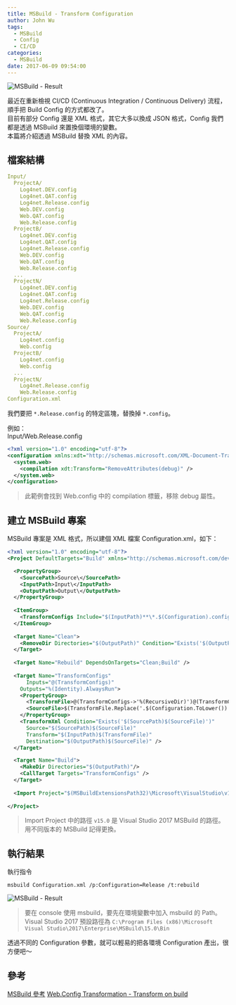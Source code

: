 ```yaml
---
title: MSBuild - Transform Configuration
author: John Wu
tags:
  - MSBuild
  - Config
  - CI/CD
categories:
  - MSBuild
date: 2017-06-09 09:54:00
---
```

![MSBuild - Result](/images/pasted-186.png)

最近在重新檢視 CI/CD (Continuous Integration / Continuous Delivery) 流程，順手把 Build Config 的方式都改了。  
目前有部分 Config 還是 XML 格式，其它大多以換成 JSON 格式，Config 我們都是透過 MSBuild 來置換個環境的變數。  
本篇將介紹透過 MSBuild 替換 XML 的內容。  

<!-- more -->

## 檔案結構

```yml
Input/
  ProjectA/
    Log4net.DEV.config
    Log4net.QAT.config
    Log4net.Release.config
    Web.DEV.config
    Web.QAT.config
    Web.Release.config
  ProjectB/
    Log4net.DEV.config
    Log4net.QAT.config
    Log4net.Release.config
    Web.DEV.config
    Web.QAT.config
    Web.Release.config
  ...
  ProjectN/
    Log4net.DEV.config
    Log4net.QAT.config
    Log4net.Release.config
    Web.DEV.config
    Web.QAT.config
    Web.Release.config
Source/
  ProjectA/
    Log4net.config
    Web.config
  ProjectB/
    Log4net.config
    Web.config
  ...
  ProjectN/
    Log4net.Release.config
    Web.Release.config
Configuration.xml
```

我們要把 `*.Release.config` 的特定區塊，替換掉 `*.config`。  

例如：  
Input/Web.Release.config
```xml
<?xml version="1.0" encoding="utf-8"?>
<configuration xmlns:xdt="http://schemas.microsoft.com/XML-Document-Transform">
  <system.web>
    <compilation xdt:Transform="RemoveAttributes(debug)" />
  </system.web>
</configuration>
```
> 此範例會找到 Web.config 中的 compilation 標籤，移除 debug 屬性。

## 建立 MSBuild 專案

MSBuild 專案是 XML 格式，所以建個 XML 檔案 Configuration.xml，如下：
```xml
<?xml version="1.0" encoding="utf-8"?>
<Project DefaultTargets="Build" xmlns="http://schemas.microsoft.com/developer/msbuild/2003">

  <PropertyGroup>
    <SourcePath>Source\</SourcePath>
    <InputPath>Input\</InputPath>
    <OutputPath>Output\</OutputPath>
  </PropertyGroup>
  
  <ItemGroup>
    <TransformConfigs Include="$(InputPath)**\*.$(Configuration).config" />
  </ItemGroup>
  
  <Target Name="Clean">
    <RemoveDir Directories="$(OutputPath)" Condition="Exists('$(OutputPath)')" />
  </Target>
  
  <Target Name="Rebuild" DependsOnTargets="Clean;Build" />
  
  <Target Name="TransformConfigs"
	  Inputs="@(TransformConfigs)"
    Outputs="%(Identity).AlwaysRun">
    <PropertyGroup>
      <TransformFile>@(TransformConfigs->'%(RecursiveDir)')@(TransformConfigs->'%(Filename).config'->ToLower())</TransformFile>
      <SourceFile>$(TransformFile.Replace('.$(Configuration.ToLower())', ''))</SourceFile>
    </PropertyGroup>
    <TransformXml Condition="Exists('$(SourcePath)$(SourceFile)')"
      Source="$(SourcePath)$(SourceFile)"
      Transform="$(InputPath)$(TransformFile)"
      Destination="$(OutputPath)$(SourceFile)" />
  </Target>

  <Target Name="Build">
    <MakeDir Directories="$(OutputPath)"/>  
    <CallTarget Targets="TransformConfigs" />
  </Target>
  
  <Import Project="$(MSBuildExtensionsPath32)\Microsoft\VisualStudio\v15.0\WebApplications\Microsoft.WebApplication.targets" />
  
</Project>
```
> Import Project 中的路徑 `v15.0` 是 Visual Studio 2017 MSBuild 的路徑。    
> 用不同版本的 MSBuild 記得更換。  

## 執行結果

執行指令
```batch
msbuild Configuration.xml /p:Configuration=Release /t:rebuild
```

![MSBuild - Result](/images/pasted-186.png)
> 要在 console 使用 msbuild，要先在環境變數中加入 msbuild 的 Path。  
> Visual Studio 2017 預設路徑為 `C:\Program Files (x86)\Microsoft Visual Studio\2017\Enterprise\MSBuild\15.0\Bin`

透過不同的 Configuration 參數，就可以輕易的把各環境 Configuration 產出，很方便吧～

## 參考

[MSBuild 參考](https://msdn.microsoft.com/zh-tw/library/0k6kkbsd.aspx)
[Web.Config Transformation - Transform on build](http://larrynung.github.io/2014/07/07/web-dot-config-transformation-transform-on-build/)
